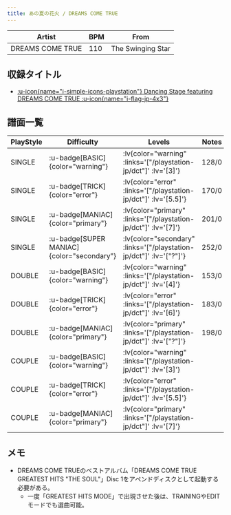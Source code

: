 ```yaml
---
title: あの夏の花火 / DREAMS COME TRUE
---
```


|Artist|BPM|From|
|------|---|----|
|DREAMS COME TRUE|110|The Swinging Star|

## 収録タイトル

- [ :u-icon{name="i-simple-icons-playstation"} Dancing Stage featuring DREAMS COME TRUE :u-icon{name="i-flag-jp-4x3"} ](/playstation-jp/dct)

## 譜面一覧

|PlayStyle|Difficulty|Levels|Notes|Movie|
|---------|----------|------|-----|-----|
|SINGLE| :u-badge[BASIC]{color="warning"} | :lv{color="warning" :links='["/playstation-jp/dct"]' :lv='[3]'} |128/0||
|SINGLE| :u-badge[TRICK]{color="error"} | :lv{color="error" :links='["/playstation-jp/dct"]' :lv='[5.5]'} |170/0||
|SINGLE| :u-badge[MANIAC]{color="primary"} | :lv{color="primary" :links='["/playstation-jp/dct"]' :lv='[7]'} |201/0||
|SINGLE| :u-badge[SUPER MANIAC]{color="secondary"} | :lv{color="secondary" :links='["/playstation-jp/dct"]' :lv='["?"]'} |252/0||
|DOUBLE| :u-badge[BASIC]{color="warning"} | :lv{color="warning" :links='["/playstation-jp/dct"]' :lv='[4]'} |153/0||
|DOUBLE| :u-badge[TRICK]{color="error"} | :lv{color="error" :links='["/playstation-jp/dct"]' :lv='[6]'} |183/0||
|DOUBLE| :u-badge[MANIAC]{color="primary"} | :lv{color="primary" :links='["/playstation-jp/dct"]' :lv='["?"]'} |198/0||
|COUPLE| :u-badge[BASIC]{color="warning"} | :lv{color="warning" :links='["/playstation-jp/dct"]' :lv='[3]'} |||
|COUPLE| :u-badge[TRICK]{color="error"} | :lv{color="error" :links='["/playstation-jp/dct"]' :lv='[5.5]'} |||
|COUPLE| :u-badge[MANIAC]{color="primary"} | :lv{color="primary" :links='["/playstation-jp/dct"]' :lv='[7]'} |||

## メモ

- DREAMS COME TRUEのベストアルバム「DREAMS COME TRUE GREATEST HITS "THE SOUL"」Disc 1をアペンドディスクとして起動する必要がある。
  - 一度「GREATEST HITS MODE」で出現させた後は、TRAININGやEDITモードでも選曲可能。
